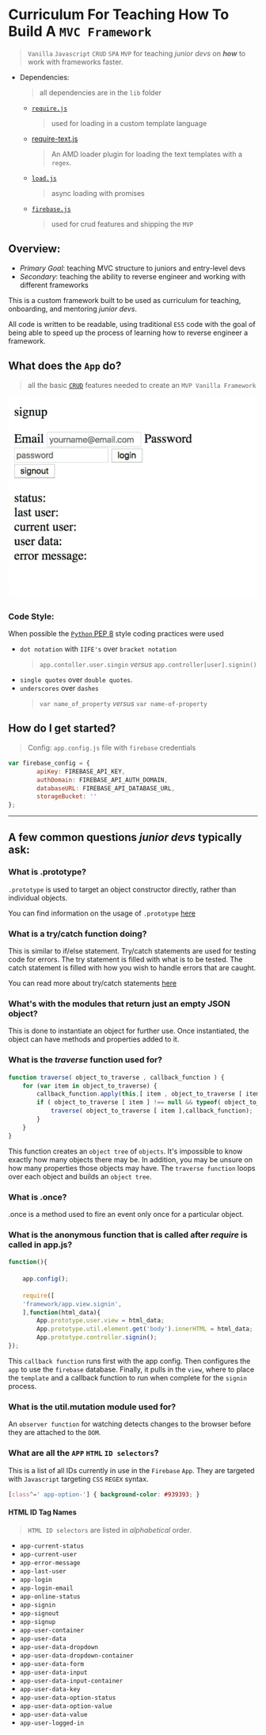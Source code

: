 # Curriculum For Teaching How To Build A `MVC Framework`
 > `Vanilla` `Javascript` `CRUD` `SPA` `MVP` for teaching _junior devs_ on *__how__* to work with frameworks faster.

 * Dependencies:
    > all dependencies are in the `lib` folder
    - [`require.js`](https://cdnjs.com/libraries/require.js)
        > used for loading in a custom template language
    - [require-text.js](https://cdnjs.com/libraries/require-text)
        > An AMD loader plugin for loading the text templates with a `regex`.
    - [`load.js`](https://cdnjs.com/libraries/loadjs)
        > async loading with promises
    - [`firebase.js`](https://firebase.google.com/docs/reference/js)
        > used for crud features and shipping the `MVP`

## Overview:
 - _Primary Goal_: teaching MVC structure to juniors and entry-level devs
 - _Secondary_: teaching the ability to reverse engineer and working with different frameworks

This is a custom framework built to be used as curriculum for teaching, onboarding, and mentoring _junior devs_.

All code is written to be readable, using traditional `ES5` code with the goal of being able to speed up the process of learning how to reverse engineer a framework.

## What does the `App` do?
 > all the basic [`CRUD`](https://developer.mozilla.org/en-US/docs/Glossary/CRUD) features needed to create an `MVP Vanilla Framework`

 ![vanilla.js framework for firebase crud mvp](docs.crud.login.gif)


### Code Style:

When possible the [`Python` PEP 8](https://www.python.org/dev/peps/pep-0008/) style coding practices were used

 - `dot notation` with `IIFE's` over `bracket notation`
    > `app.contoller.user.singin` _versus_ `app.controller[user].signin()`
 - `single quotes` over `double quotes`.
 - `underscores` over `dashes`
    > `var name_of_property` _versus_  `var name-of-property`

## How do I get started?
 > Config: `app.config.js` file with `firebase` credentials
```javascript
var firebase_config = {
        apiKey: FIREBASE_API_KEY,
        authDomain: FIREBASE_API_AUTH_DOMAIN,
        databaseURL: FIREBASE_API_DATABASE_URL,
        storageBucket: ''
};
```

---

## A few common questions _junior devs_ typically ask:

### What is .prototype?
`.prototype` is used to target an object constructor directly, rather than individual objects.

You can find information on the usage of `.prototype` [here](https://developer.mozilla.org/en-US/docs/Learn/JavaScript/Objects/Object_prototypes)

### What is a try/catch function doing?
This is similar to if/else statement. Try/catch statements are used for testing code for errors. The try statement is filled with what is to be tested. The catch statement is filled with how you wish to handle errors that are caught.

You can read more about try/catch statements [here](https://developer.mozilla.org/en-US/docs/Web/JavaScript/Reference/Statements/try...catch)

### What's with the modules that return just an empty JSON object?
This is done to instantiate an object for further use. Once instantiated, the object can have methods and properties added to it.

### What is the *_traverse_* function used for?

```javascript
function traverse( object_to_traverse , callback_function ) {
    for (var item in object_to_traverse) {
        callback_function.apply(this,[ item , object_to_traverse [ item ]]);
        if ( object_to_traverse [ item ] !== null && typeof( object_to_traverse [ item ]) == 'object') {
            traverse( object_to_traverse [ item ],callback_function);
        }
    }
}
```
This function creates an `object tree` of `objects`. It's impossible to know exactly how many objects there may be. In addition, you may be unsure on how many properties those objects may have. The `traverse function` loops over each object and builds an `object tree`.

### What is .once?
.once is a method used to fire an event only once for a particular object.

### What is the anonymous function that is called after *_require_* is called in app.js?
```javascript
function(){

    app.config();

    require([
    'framework/app.view.signin',
    ],function(html_data){
        App.prototype.user.view = html_data;
        App.prototype.util.element.get('body').innerHTML = html_data;
        App.prototype.controller.signin();
});
```

This `callback function` runs first with the app config.
Then configures the `app` to use the `firebase` database.
Finally, it pulls in the `view`, where to place the `template` and a callback function to run when complete for the `signin` process.

### What is the util.mutation module used for?

An `observer function` for watching detects changes to the browser before they are attached to the `DOM`.


### What are all the `APP` `HTML` `ID selectors`?

This is a list of all IDs currently in use in the `Firebase` `App`.
They are targeted with `Javascript` targeting `CSS` `REGEX` syntax.

```css
[class^=' app-option-'] { background-color: #939393; }
```


#### HTML ID Tag Names
 > `HTML ID selectors` are listed in _alphabetical_ order.

  - `app-current-status`
  - `app-current-user`
  - `app-error-message`
  - `app-last-user`
  - `app-login`
  - `app-login-email`
  - `app-online-status`
  - `app-signin`
  - `app-signout`
  - `app-signup`
  - `app-user-container`
  - `app-user-data`
  - `app-user-data-dropdown`
  - `app-user-data-dropdown-container`
  - `app-user-data-form`
  - `app-user-data-input`
  - `app-user-data-input-container`
  - `app-user-data-key`
  - `app-user-data-option-status`
  - `app-user-data-option-value`
  - `app-user-data-value`
  - `app-user-logged-in`
